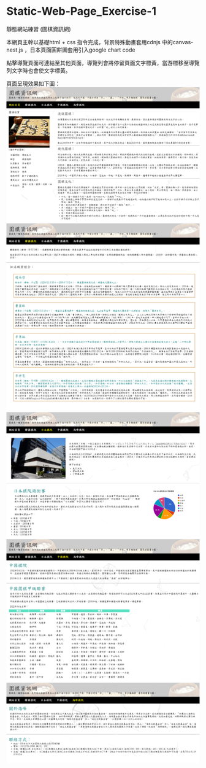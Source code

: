 # Static-Web-Page_Exercise-1 
靜態網站練習 (圍棋資訊網)

本網頁主幹以基礎html + css 指令完成，背景特殊動畫套用cdnjs 中的canvas-nest.js ，日本頁面圓餅圖套用引入google chart code

點擊導覽頁面可連結至其他頁面，導覽列會將停留頁面文字標黃，當游標移至導覽列文字時也會使文字標黃。

頁面呈現效果如下圖：
![image](https://github.com/adad09382/Static-Web-Page_Exercise-1-/blob/main/README_IMG/JS_Project_1_index.html.png)
![image](https://github.com/adad09382/Static-Web-Page_Exercise-1-/blob/main/README_IMG/JS_Project_1_korea.html.png)
![image](https://github.com/adad09382/Static-Web-Page_Exercise-1-/blob/main/README_IMG/JS_Project_1_japan.html.png)
![image](https://github.com/adad09382/Static-Web-Page_Exercise-1-/blob/main/README_IMG/JS_Project_1_china.html.png)
![image](https://github.com/adad09382/Static-Web-Page_Exercise-1-/blob/main/README_IMG/JS_Project_1_taiwan.html.png)
